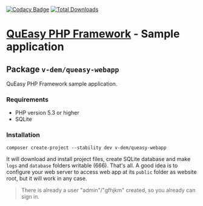 [![Codacy Badge](https://api.codacy.com/project/badge/Grade/6eef7c24d5a84f1da79186ffc99e618d)](https://app.codacy.com/manual/v-dem/queasy-webapp?utm_source=github.com&utm_medium=referral&utm_content=v-dem/queasy-framework&utm_campaign=Badge_Grade_Dashboard)
[![Total Downloads](https://poser.pugx.org/v-dem/queasy-webapp/downloads)](https://packagist.org/packages/v-dem/queasy-webapp)

# [QuEasy PHP Framework](https://github.com/v-dem/queasy-framework/) - Sample application

## Package `v-dem/queasy-webapp`

QuEasy PHP Framework sample application.

### Requirements

*   PHP version 5.3 or higher
*   SQLite

### Installation

    composer create-project --stability dev v-dem/queasy-webapp

It will download and install project files, create SQLite database and make `logs` and `database` folders writable (666).
That's all. A good idea is to configure your web server to access web app at its `public` folder as website root, but it will work in any case.

> There is already a user "admin"/"gfhjkm" created, so you already can sign in.

